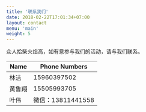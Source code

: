 ```yaml
---
title: '联系我们'
date: 2018-02-22T17:01:34+07:00
layout: contact
menu: 'main'
weight: 5
---
```


众人拾柴火焰高，如有意参与我们的活动，请与我们联系。

| Name      | Phone Numbers   |
| --------- | --------------- |
| 林洁   | 15960397502 |
| 黄鲁翔 | 15505993705 |
| 叶伟  | 微信：13811441558 |
